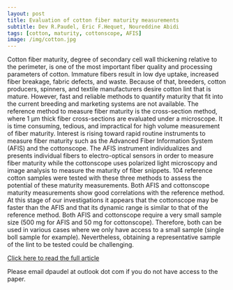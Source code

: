 ```yaml
---
layout: post
title: Evaluation of cotton fiber maturity measurements
subtitle: Dev R.Paudel, Eric F.Hequet, Noureddine Abidi
tags: [cotton, maturity, cottonscope, AFIS]
image: /img/cotton.jpg
---
```


Cotton fiber maturity, degree of secondary cell wall thickening relative to the perimeter, is one of the most important fiber quality and processing parameters of cotton. Immature fibers result in low dye uptake, increased fiber breakage, fabric defects, and waste. Because of that, breeders, cotton producers, spinners, and textile manufacturers desire cotton lint that is mature. However, fast and reliable methods to quantify maturity that fit into the current breeding and marketing systems are not available. The reference method to measure fiber maturity is the cross-section method, where 1 μm thick fiber cross-sections are evaluated under a microscope. It is time consuming, tedious, and impractical for high volume measurement of fiber maturity. Interest is rising toward rapid routine instruments to measure fiber maturity such as the Advanced Fiber Information System (AFIS) and the cottonscope. The AFIS instrument individualizes and presents individual fibers to electro-optical sensors in order to measure fiber maturity while the cottonscope uses polarized light microscopy and image analysis to measure the maturity of fiber snippets. 104 reference cotton samples were tested with these three methods to assess the potential of these maturity measurements. Both AFIS and cottonscope maturity measurements show good correlations with the reference method. At this stage of our investigations it appears that the cottonscope may be faster than the AFIS and that its dynamic range is similar to that of the reference method. Both AFIS and cottonscope require a very small sample size (500 mg for AFIS and 50 mg for cottonscope). Therefore, both can be used in various cases where we only have access to a small sample (single boll sample for example). Nevertheless, obtaining a representative sample of the lint to be tested could be challenging.

[Click here to read the full article](https://www.sciencedirect.com/science/article/pii/S0926669013000095)

Please email dpaudel at outlook dot com if you do not have access to the paper.
